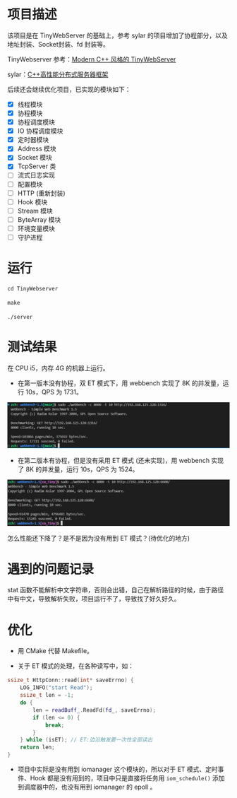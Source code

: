 # 项目描述

该项目是在 TinyWebServer 的基础上，参考 sylar 的项目增加了协程部分，以及地址封装、Socket封装、fd 封装等。

TinyWebserver 参考：[Modern C++ 风格的 TinyWebServer](https://github.com/JehanRio/TinyWebServer)

sylar：[C++高性能分布式服务器框架](https://github.com/sylar-yin/sylar)

后续还会继续优化项目，已实现的模块如下：

- [x] 线程模块
- [x] 协程模块
- [x] 协程调度模块
- [x] IO 协程调度模块
- [x] 定时器模块
- [x] Address 模块
- [x] Socket 模块
- [x] TcpServer 类
- [ ] 流式日志实现
- [ ] 配置模块
- [ ] HTTP (重新封装)
- [ ] Hook 模块
- [ ] Stream 模块
- [ ] ByteArray 模块
- [ ] 环境变量模块
- [ ] 守护进程

# 运行

```
cd TinyWebserver

make

./server
```

# 测试结果

在 CPU i5，内存 4G 的机器上运行。

- 在第一版本没有协程，双 ET 模式下，用 webbench 实现了 8K 的并发量，运行 10s，QPS 为 1731。

![V1_0](./img/V1_0.png)

- 在第二版本有协程，但是没有采用 ET 模式 (还未实现)，用 webbench 实现了 8K 的并发量，运行 10s，QPS 为 1524。

![V1_1](./img/V1_1.png)

怎么性能还下降了？是不是因为没有用到 ET 模式？(待优化的地方)

# 遇到的问题记录

stat 函数不能解析中文字符串，否则会出错，自己在解析路径的时候，由于路径中有中文，导致解析失败，项目运行不了，导致找了好久好久。

# 优化

- 用 CMake 代替 Makefile。

- 关于 ET 模式的处理，在各种读写中，如：

```Cpp
ssize_t HttpConn::read(int* saveErrno) {
    LOG_INFO("start Read");
    ssize_t len = -1;
    do {
        len = readBuff_.ReadFd(fd_, saveErrno);
        if (len <= 0) {
            break;
        }
    } while (isET); // ET:边沿触发要一次性全部读出
    return len;
}
```

- 项目中实际是没有用到 iomanager 这个模块的，所以对于 ET 模式、定时事件、Hook 都是没有用到的，项目中只是直接将任务用 `iom_schedule()` 添加到调度器中的，也没有用到 iomanager 的 epoll 。 
